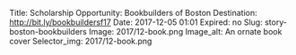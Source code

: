 Title: Scholarship Opportunity: Bookbuilders of Boston
Destination: http://bit.ly/bookbuildersf17
Date: 2017-12-05 01:01
Expired: no
Slug: story-boston-bookbuilders
Image: 2017/12-book.png
Image_alt: An ornate book cover
Selector_img: 2017/12-book.png
